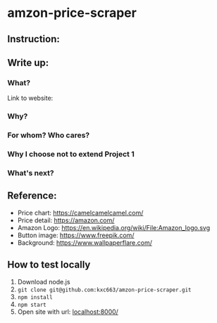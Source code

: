 # amzon-price-scraper
## Instruction:

## Write up:
### What?
Link to website: 

### Why?

### For whom? Who cares?

### Why I choose not to extend Project 1

### What's next?

## Reference:
- Price chart: https://camelcamelcamel.com/
- Price detail: https://amazon.com/
- Amazon Logo: https://en.wikipedia.org/wiki/File:Amazon_logo.svg
- Button image: https://www.freepik.com/
- Background: https://www.wallpaperflare.com/
## How to test locally
1. Download node.js
2. `git clone git@github.com:kxc663/amzon-price-scraper.git`
3. `npm install`
4. `npm start`
5. Open site with url: [localhost:8000/](localhost:8000/)